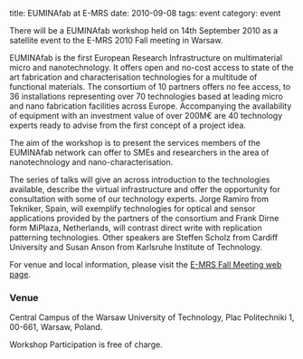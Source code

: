 title: EUMINAfab at E-MRS
date: 2010-09-08 
tags: event
category: event

There will be a EUMINAfab workshop held on 14th September 2010 as a satellite event to the E-MRS 2010 Fall meeting in Warsaw.
<!--break-->
EUMINAfab is the first European Research Infrastructure on multimaterial micro and nanotechnology. It offers open and no-cost access to state of the art fabrication and characterisation technologies for a multitude of functional materials. The consortium of 10 partners offers no fee access, to 36 installations representing over 70 technologies based at leading micro and nano fabrication facilities across Europe. Accompanying the availability of equipment with an investment value of over 200M€ are 40 technology experts ready to advise from the first concept of a project idea.  

The aim of the workshop is to present the services members of the EUMINAfab network can offer to SMEs and researchers in the area of nanotechnology and nano-characterisation.  

The series of talks will give an across introduction to the technologies available, describe the virtual infrastructure and offer the opportunity for consultation with some of our technology experts. Jorge Ramiro from Tekniker, Spain, will exemplify technologies for optical and sensor applications provided by the partners of the consortium and Frank Dirne form MiPlaza, Netherlands, will contrast direct write with replication patterning technologies. Other speakers are Steffen Scholz from Cardiff University and Susan Anson from Karlsruhe Institute of Technology.  

For venue and local information, please visit the [E-MRS Fall Meeting web page](http://www.emrs-strasbourg.com/index.php?option=com_content&task=view&id=335&Itemid=127).  
  
### Venue

Central Campus of the Warsaw University of Technology, Plac Politechniki 1, 00-661, Warsaw, Poland.  
  
Workshop Participation is free of charge.